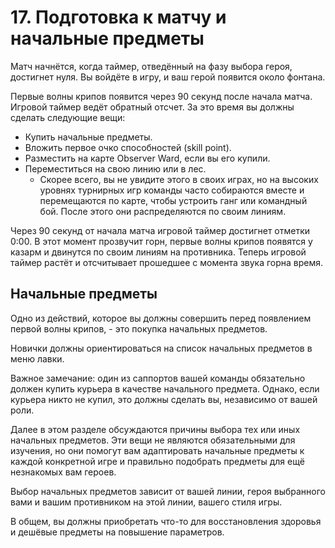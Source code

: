 # 17. Подготовка к матчу и начальные предметы

Матч начнётся, когда таймер, отведённый на фазу выбора героя, достигнет нуля. Вы войдёте в игру, и ваш герой появится около фонтана.

Первые волны крипов появится через 90 секунд после начала матча. Игровой таймер ведёт обратный отсчет. За это время вы должны сделать следующие вещи:

* Купить начальные предметы.
* Вложить первое очко способностей (skill point).
* Разместить на карте Observer Ward, если вы его купили.
* Переместиться на свою линию или в лес.
    * Скорее всего, вы не увидите этого в своих играх, но на высоких уровнях турнирных игр команды часто собираются вместе и перемещаются по карте, чтобы устроить ганг или командный бой. После этого они распределяются по своим линиям.

Через 90 секунд от начала матча игровой таймер достигнет отметки 0:00. В этот момент прозвучит горн, первые волны крипов появятся у казарм и двинутся по своим линиям на противника. Теперь игровой таймер растёт и отсчитывает прошедшее с момента звука горна время.

## Начальные предметы

Одно из действий, которое вы должны совершить перед появлением первой волны крипов, - это покупка начальных предметов.

Новички должны ориентироваться на список начальных предметов в меню лавки.

Важное замечание: один из саппортов вашей команды обязательно должен купить курьера в качестве начального предмета. Однако, если курьера никто не купил, это должны сделать вы, независимо от вашей роли.

Далее в этом разделе обсуждаются причины выбора тех или иных начальных предметов. Эти вещи не являются обязательными для изучения, но они помогут вам адаптировать начальные предметы к каждой конкретной игре и правильно подобрать предметы для ещё незнакомых вам героев.

Выбор начальных предметов зависит от вашей линии, героя выбранного вами и вашим противником на этой линии, вашего стиля игры.

В общем, вы должны приобретать что-то для восстановления здоровья и дешёвые предметы на повышение параметров.

